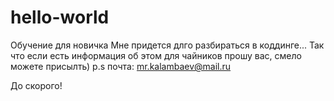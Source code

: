 # hello-world
Обучение для новичка
Мне придется длго разбираться в коддинге...
Так что если есть информация об этом для чайников прошу вас, смело можете присылть)
p.s почта: mr.kalambaev@mail.ru

До скорого!
